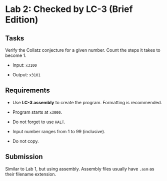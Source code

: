 # Lab 2: Checked by LC-3 (Brief Edition)

## Tasks

Verify the Collatz conjecture for a given number. Count the steps it takes to become 1.

- Input: `x3100`

- Output: `x3101`

## Requirements

- Use **LC-3 assembly** to create the program. Formatting is recommended.

- Program starts at `x3000`.

- Do not forget to use `HALT`.

- Input number ranges from 1 to 99 (inclusive).

- Do not copy.

## Submission

Similar to Lab 1, but using assembly. Assembly files usually have `.asm` as their filename extension.
